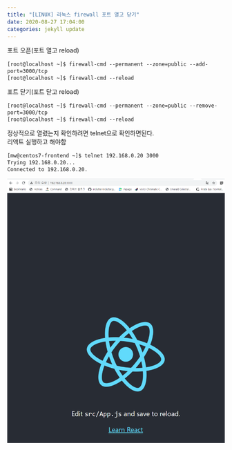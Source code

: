 ```yaml
---
title: "[LINUX] 리눅스 firewall 포트 열고 닫기"
date: 2020-08-27 17:04:00
categories: jekyll update
---
```


포트 오픈(포트 열고 reload)
```
[root@localhost ~]$ firewall-cmd --permanent --zone=public --add-port=3000/tcp
[root@localhost ~]$ firewall-cmd --reload
```

포트 닫기(포트 닫고 reload)
```
[root@localhost ~]$ firewall-cmd --permanent --zone=public --remove-port=3000/tcp
[root@localhost ~]$ firewall-cmd --reload
```

정상적으로 열렸는지 확인하려면 telnet으로 확인하면된다.<br>
리액트 실행하고 해야함
```
[mw@centos7-frontend ~]$ telnet 192.168.0.20 3000
Trying 192.168.0.20...
Connected to 192.168.0.20.
```
<img src='/_images/start_react.png'/>